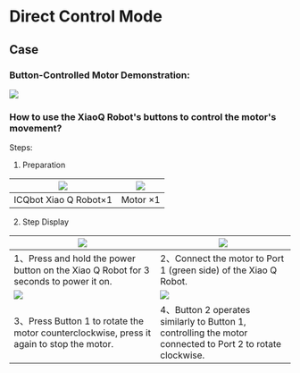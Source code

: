 # Direct Control Mode

## Case  

### Button-Controlled Motor Demonstration:  
![](img/DirectControlMode01.gif)

### How to use the XiaoQ Robot's buttons to control the motor's movement?  
 Steps:  

1. Preparation

| ![](img/DirectControlMode02.png) | ![](img/DirectControlMode03.png) |
| :---: | :---: |
| ICQbot  Xiao Q Robot×1 | Motor ×1 |


2. Step Display

| ![](img/DirectControlMode04.gif) | ![](img/DirectControlMode05.gif) |
| --- | --- |
| 1、Press and hold the power button on the Xiao Q Robot for 3 seconds to power it on.   | 2、Connect the motor to Port 1 (green side) of the Xiao Q Robot.   |
| ![](img/DirectControlMode06.gif) | ![](img/DirectControlMode07.gif) |
| 3、Press Button 1 to rotate the motor counterclockwise, press it again to stop the motor.   | 4、Button 2 operates similarly to Button 1, controlling the motor connected to Port 2 to rotate clockwise.   |


